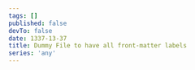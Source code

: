 ```yaml
---
tags: []
published: false
devTo: false
date: 1337-13-37
title: Dummy File to have all front-matter labels
series: 'any'
---
```


